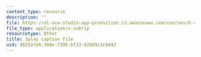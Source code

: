 ```yaml
---
content_type: resource
description: ''
file: https://ol-ocw-studio-app-production.s3.amazonaws.com/courses/6-451-principles-of-digital-communication-ii-spring-2005/4825a7e6368e7396bf2362dd9c1cb442_Nnj9lHePqKM.srt
file_type: application/x-subrip
resourcetype: Other
title: 3play caption file
uid: 4825a7e6-368e-7396-bf23-62dd9c1cb442
---
```

